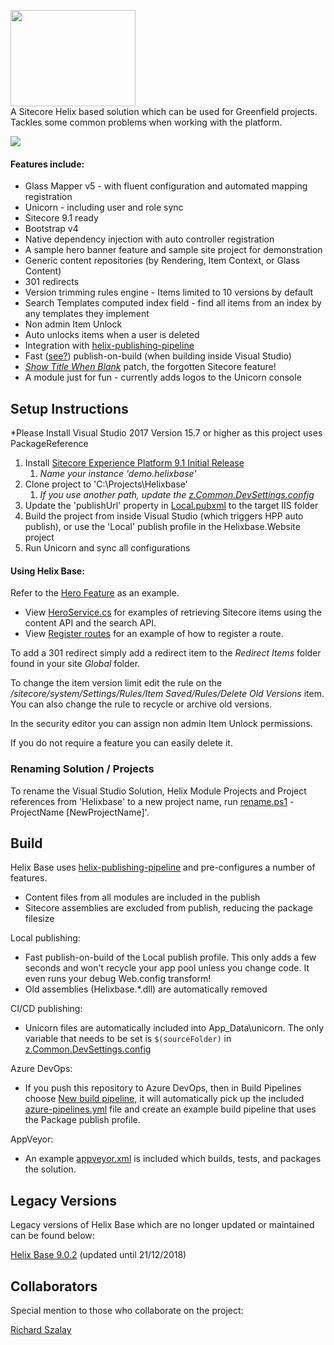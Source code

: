 <img src="https://nshackblog.files.wordpress.com/2017/02/helixbase1.png" height="154px" width="200px" /><br />
A Sitecore Helix based solution which can be used for Greenfield projects. Tackles some common problems when working with the platform.

<img src="https://nshack31.visualstudio.com/Helix Base/_apis/build/status/Helix%20Base%20CI?branchName=master"/>

#### Features include:

* Glass Mapper v5 - with fluent configuration and automated mapping registration
* Unicorn - including user and role sync
* Sitecore 9.1 ready
* Bootstrap v4
* Native dependency injection with auto controller registration
* A sample hero banner feature and sample site project for demonstration
* Generic content repositories (by Rendering, Item Context, or Glass Content)
* 301 redirects
* Version trimming rules engine - Items limited to 10 versions by default
* Search Templates computed index field - find all items from an index by any templates they implement
* Non admin Item Unlock
* Auto unlocks items when a user is deleted
* Integration with [helix-publishing-pipeline](https://github.com/richardszalay/helix-publishing-pipeline)
* Fast ([see?](https://github.com/richardszalay/Helixbase-HPP/tree/benchmarks#benchmarks)) publish-on-build (when building inside Visual Studio)
* [_Show Title When Blank_](https://jammykam.wordpress.com/2017/09/20/show-title-when-blank/) patch, the forgotten Sitecore feature!
* A module just for fun - currently adds logos to the Unicorn console

## Setup Instructions
*Please Install Visual Studio 2017 Version 15.7 or higher as this project uses PackageReference

1. Install [Sitecore Experience Platform 9.1 Initial Release](https://dev.sitecore.net/Downloads/Sitecore_Experience_Platform/91/Sitecore_Experience_Platform_91_Initial_Release.aspx)
	1. _Name your instance 'demo.helixbase'_
2. Clone project to 'C:\Projects\Helixbase'
	1. _If you use another path, update the [z.Common.DevSettings.config](https://github.com/muso31/Helixbase/blob/master/src/Project/Common/code/App_Config/Include/Project/z.Common.DevSettings.config#L3)_
3. Update the 'publishUrl' property in [Local.pubxml](https://github.com/muso31/Helixbase/blob/master/src/Website/code/Properties/PublishProfiles/Local.pubxml#L12) to the target IIS folder
4. Build the project from inside Visual Studio (which triggers HPP auto publish), or use the 'Local' publish profile in the Helixbase.Website project
5. Run Unicorn and sync all configurations

#### Using Helix Base:
Refer to the [Hero Feature](https://github.com/muso31/Helixbase/tree/master/src/Feature/Hero/code) as an example.

* View [HeroService.cs](https://github.com/muso31/Helixbase/blob/master/src/Feature/Hero/code/Services/HeroService.cs) for examples of retrieving Sitecore items using the content API and the search API.
* View [Register routes](https://github.com/muso31/Helixbase/blob/master/src/Feature/Hero/code/Routes/RegisterRoutes.cs) for an example of how to register a route.

To add a 301 redirect simply add a redirect item to the _Redirect Items_ folder found in your site _Global_ folder.

To change the item version limit edit the rule on the _/sitecore/system/Settings/Rules/Item Saved/Rules/Delete Old Versions_ item. You can also change the rule to recycle or archive old versions. 

In the security editor you can assign non admin Item Unlock permissions.

If you do not require a feature you can easily delete it.

### Renaming Solution / Projects
To rename the Visual Studio Solution, Helix Module Projects and Project references from 'Helixbase' to a new project name, run [rename.ps1](https://github.com/muso31/Helixbase/blob/master/tools/rename.ps1) -ProjectName [NewProjectName]'. 

## Build

Helix Base uses [helix-publishing-pipeline](https://github.com/richardszalay/helix-publishing-pipeline) and pre-configures a number of features.

* Content files from all modules are included in the publish
* Sitecore assemblies are excluded from publish, reducing the package filesize

Local publishing:

* Fast publish-on-build of the Local publish profile. This only adds a few seconds and won't recycle your app pool unless you change code. It even runs your debug Web.config transform!
* Old assemblies (Helixbase.*.dll) are automatically removed

CI/CD publishing:

* Unicorn files are automatically included into App_Data\unicorn. The only variable that needs to be set is `$(sourceFolder)` in [z.Common.DevSettings.config](https://github.com/muso31/Helixbase/blob/master/src/Project/Common/code/App_Config/Include/Project/z.Common.DevSettings.config#L3)

Azure DevOps:

* If you push this repository to Azure DevOps, then in Build Pipelines choose [New build pipeline](https://docs.microsoft.com/en-us/azure/devops/pipelines/create-first-pipeline?view=azure-devops&tabs=tfs-2018-2), it will automatically pick up the included [azure-pipelines.yml](https://github.com/muso31/Helixbase/blob/master/azure-pipelines.yml) file and create an example build pipeline that uses the Package publish profile.

AppVeyor:

* An example [appveyor.xml](https://github.com/muso31/Helixbase/blob/master/appveyor.yml) is included which builds, tests, and packages the solution.

## Legacy Versions
Legacy versions of Helix Base which are no longer updated or maintained can be found below:

[Helix Base 9.0.2](https://github.com/muso31/Helixbase/tree/feature/9.0.2) (updated until 21/12/2018)

## Collaborators
Special mention to those who collaborate on the project:

[Richard Szalay](https://github.com/richardszalay)
